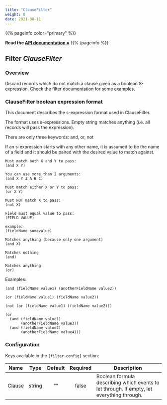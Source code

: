 ```yaml
---
title: "ClauseFilter"
weight: 8
date: 2021-08-11
---
```

{{% pageinfo color="primary" %}}

**Read the [API documentation &raquo;](https://pkg.go.dev/github.com/AdRoll/baker/filter#ClauseFilter)**
{{% /pageinfo %}}

## Filter *ClauseFilter*

### Overview

Discard records which do not match a clause given as a boolean S-expression. Check the filter documentation for some examples.

### ClauseFilter boolean expression format

This document describes the s-expression format used in ClauseFilter.

The format uses s-expressions. Empty string matches anything (i.e. all records
will pass the expression).

There are only three keywords: and, or, not

If an s-expression starts with any other name, it is assumed to be the name of
a field and it should be paired with the desired value to match against.

    Must match both X and Y to pass:
    (and X Y)

    You can use more than 2 arguments:
    (and X Y Z A B C)

    Must match either X or Y to pass:
    (or X Y)

    Must NOT match X to pass:
    (not X)

    Field must equal value to pass:
    (FIELD VALUE)

    example:
    (fieldName somevalue)

    Matches anything (because only one argument)
    (and X)

    Matches nothing
    (and)

    Matches anything
    (or)

Examples:

    (and (fieldName value1) (anotherFieldName value2))

    (or (fieldName value1) (fieldName value2))

	(not (or (fieldName value1) (fieldName value2)))

    (or
      (and (fieldName value1)
           (anotherFieldName value3))
      (and (fieldName value2)
           (anotherFieldName value4)))


### Configuration

Keys available in the `[filter.config]` section:

|Name|Type|Default|Required|Description|
|----|:--:|:-----:|:------:|-----------|
| Clause| string| ""| false| Boolean formula describing which events to let through. If empty, let everything through.|


